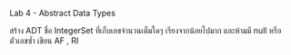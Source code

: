 Lab 4 - Abstract Data Types

สร้าง ADT ชื่อ IntegerSet ที่เก็บเลขจำนวนเต็มใดๆ
เรียงจากน้อยไปมาก และห้ามมี null หรือตัวเลขซ้ำ เขียน AF , RI 
